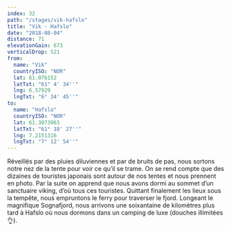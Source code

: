 ```yaml
---
index: 32
path: "/stages/vik-hafslo"
title: "Vik - Hafslo"
date: "2018-08-04"
distance: 71
elevationGain: 673
verticalDrop: 521
from:
  name: "Vik"
  countryISO: "NOR"
  lat: 61.076152
  latTxt: "61° 4' 34''"
  lng: 6.57929
  lngTxt: "6° 34' 45''"
to:
  name: "Hafslo"
  countryISO: "NOR"
  lat: 61.3073963
  latTxt: "61° 18' 27''"
  lng: 7.2151316
  lngTxt: "7° 12' 54''"
---
```


Réveillés par des pluies diluviennes et par de bruits de pas, nous sortons notre nez de la tente pour voir ce qu’il se trame. On se rend compte que des dizaines de touristes japonais sont autour de nos tentes et nous prennent en photo. Par la suite on apprend que nous avons dormi au sommet d’un sanctuaire viking, d’où tous ces touristes. Quittant finalement les lieux sous la tempête, nous empruntons le ferry pour traverser le fjord. Longeant le magnifique Sognafjord, nous arrivons une soixantaine de kilomètres plus tard à Hafslo où nous dormons dans un camping de luxe (douches illimitées 👌).
